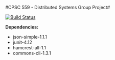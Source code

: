 #CPSC 559 - Distributed Systems Group Project#

[![Build
Status](https://travis-ci.org/cjhutchi/CPSC559.svg?branch=master)](https://travis-ci.org/cjhutchi/CPSC559)

**Dependencies:**
* json-simple-1.1.1
* junit-4.12
* hamcrest-all-1.1
* commons-cli-1.3.1
